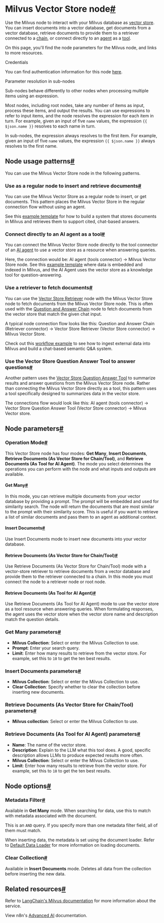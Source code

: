[](https://github.com/n8n-io/n8n-docs/edit/main/docs/integrations/builtin/cluster-nodes/root-nodes/n8n-nodes-langchain.vectorstoremilvus.md "Edit this page")

# Milvus Vector Store node[#](#milvus-vector-store-node "Permanent link")

Use the Milvus node to interact with your Milvus database as [vector store](../../../../../glossary/#ai-vector-store). You can insert documents into a vector database, get documents from a vector database, retrieve documents to provide them to a retriever connected to a [chain](../../../../../glossary/#ai-chain), or connect directly to an [agent](../../../../../glossary/#ai-agent) as a [tool](../../../../../glossary/#ai-tool).

On this page, you'll find the node parameters for the Milvus node, and links to more resources.

Credentials

You can find authentication information for this node [here](../../../credentials/milvus/).

Parameter resolution in sub-nodes

Sub-nodes behave differently to other nodes when processing multiple items using an expression.

Most nodes, including root nodes, take any number of items as input, process these items, and output the results. You can use expressions to refer to input items, and the node resolves the expression for each item in turn. For example, given an input of five `name` values, the expression `{{ $json.name }}` resolves to each name in turn.

In sub-nodes, the expression always resolves to the first item. For example, given an input of five `name` values, the expression `{{ $json.name }}` always resolves to the first name.

## Node usage patterns[#](#node-usage-patterns "Permanent link")

You can use the Milvus Vector Store node in the following patterns.

### Use as a regular node to insert and retrieve documents[#](#use-as-a-regular-node-to-insert-and-retrieve-documents "Permanent link")

You can use the Milvus Vector Store as a regular node to insert, or get documents. This pattern places the Milvus Vector Store in the regular connection flow without using an agent.

See this [example template](https://n8n.io/workflows/3573-create-a-rag-system-with-paul-essays-milvus-and-openai-for-cited-answers/) for how to build a system that stores documents in Milvus and retrieves them to support cited, chat-based answers.

### Connect directly to an AI agent as a tool[#](#connect-directly-to-an-ai-agent-as-a-tool "Permanent link")

You can connect the Milvus Vector Store node directly to the tool connector of an [AI agent](../n8n-nodes-langchain.agent/) to use a vector store as a resource when answering queries.

Here, the connection would be: AI agent (tools connector) -> Milvus Vector Store node. See this [example template](https://n8n.io/workflows/3576-paul-graham-essay-search-and-chat-with-milvus-vector-database/) where data is embedded and indexed in Milvus, and the AI Agent uses the vector store as a knowledge tool for question-answering.

### Use a retriever to fetch documents[#](#use-a-retriever-to-fetch-documents "Permanent link")

You can use the [Vector Store Retriever](../../sub-nodes/n8n-nodes-langchain.retrievervectorstore/) node with the Milvus Vector Store node to fetch documents from the Milvus Vector Store node. This is often used with the [Question and Answer Chain](../n8n-nodes-langchain.chainretrievalqa/) node to fetch documents from the vector store that match the given chat input.

A typical node connection flow looks like this: Question and Answer Chain (Retriever connector) -> Vector Store Retriever (Vector Store connector) -> Milvus Vector Store.

Check out this [workflow example](https://n8n.io/workflows/3574-create-a-paul-graham-essay-qanda-system-with-openai-and-milvus-vector-database/) to see how to ingest external data into Milvus and build a chat-based semantic Q&A system.

### Use the Vector Store Question Answer Tool to answer questions[#](#use-the-vector-store-question-answer-tool-to-answer-questions "Permanent link")

Another pattern uses the [Vector Store Question Answer Tool](../../sub-nodes/n8n-nodes-langchain.toolvectorstore/) to summarize results and answer questions from the Milvus Vector Store node. Rather than connecting the Milvus Vector Store directly as a tool, this pattern uses a tool specifically designed to summarizes data in the vector store.

The connections flow would look like this: AI agent (tools connector) -> Vector Store Question Answer Tool (Vector Store connector) -> Milvus Vector store.

## Node parameters[#](#node-parameters "Permanent link")

### Operation Mode[#](#operation-mode "Permanent link")

This Vector Store node has four modes: **Get Many**, **Insert Documents**, **Retrieve Documents (As Vector Store for Chain/Tool)**, and **Retrieve Documents (As Tool for AI Agent)**. The mode you select determines the operations you can perform with the node and what inputs and outputs are available.

#### Get Many[#](#get-many "Permanent link")

In this mode, you can retrieve multiple documents from your vector database by providing a prompt. The prompt will be embedded and used for similarity search. The node will return the documents that are most similar to the prompt with their similarity score. This is useful if you want to retrieve a list of similar documents and pass them to an agent as additional context.

#### Insert Documents[#](#insert-documents "Permanent link")

Use Insert Documents mode to insert new documents into your vector database.

#### Retrieve Documents (As Vector Store for Chain/Tool)[#](#retrieve-documents-as-vector-store-for-chaintool "Permanent link")

Use Retrieve Documents (As Vector Store for Chain/Tool) mode with a vector-store retriever to retrieve documents from a vector database and provide them to the retriever connected to a chain. In this mode you must connect the node to a retriever node or root node.

#### Retrieve Documents (As Tool for AI Agent)[#](#retrieve-documents-as-tool-for-ai-agent "Permanent link")

Use Retrieve Documents (As Tool for AI Agent) mode to use the vector store as a tool resource when answering queries. When formulating responses, the agent uses the vector store when the vector store name and description match the question details.

### Get Many parameters[#](#get-many-parameters "Permanent link")

*   **Milvus Collection**: Select or enter the Milvus Collection to use.
*   **Prompt**: Enter your search query.
*   **Limit**: Enter how many results to retrieve from the vector store. For example, set this to `10` to get the ten best results.

### Insert Documents parameters[#](#insert-documents-parameters "Permanent link")

*   **Milvus Collection**: Select or enter the Milvus Collection to use.
*   **Clear Collection**: Specify whether to clear the collection before inserting new documents.

### Retrieve Documents (As Vector Store for Chain/Tool) parameters[#](#retrieve-documents-as-vector-store-for-chaintool-parameters "Permanent link")

*   **Milvus collection**: Select or enter the Milvus Collection to use.

### Retrieve Documents (As Tool for AI Agent) parameters[#](#retrieve-documents-as-tool-for-ai-agent-parameters "Permanent link")

*   **Name**: The name of the vector store.
*   **Description**: Explain to the LLM what this tool does. A good, specific description allows LLMs to produce expected results more often.
*   **Milvus Collection**: Select or enter the Milvus Collection to use.
*   **Limit**: Enter how many results to retrieve from the vector store. For example, set this to `10` to get the ten best results.

## Node options[#](#node-options "Permanent link")

### Metadata Filter[#](#metadata-filter "Permanent link")

Available in **Get Many** mode. When searching for data, use this to match with metadata associated with the document.

This is an `AND` query. If you specify more than one metadata filter field, all of them must match.

When inserting data, the metadata is set using the document loader. Refer to [Default Data Loader](../../sub-nodes/n8n-nodes-langchain.documentdefaultdataloader/) for more information on loading documents.

### Clear Collection[#](#clear-collection "Permanent link")

Available in **Insert Documents** mode. Deletes all data from the collection before inserting the new data.

## Related resources[#](#related-resources "Permanent link")

Refer to [LangChain's Milvus documentation](https://js.langchain.com/docs/integrations/vectorstores/milvus/) for more information about the service.

View n8n's [Advanced AI](../../../../../advanced-ai/) documentation.